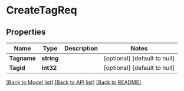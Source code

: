 # CreateTagReq

## Properties
Name | Type | Description | Notes
------------ | ------------- | ------------- | -------------
**Tagname** | **string** |  | [optional] [default to null]
**Tagid** | **int32** |  | [optional] [default to null]

[[Back to Model list]](../README.md#documentation-for-models) [[Back to API list]](../README.md#documentation-for-api-endpoints) [[Back to README]](../README.md)


